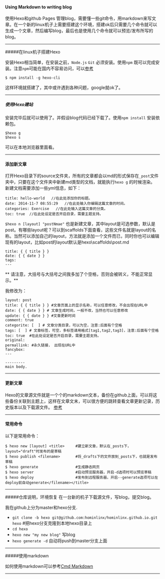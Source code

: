 #### Using Markdown to writing blog

 使用Hexo和github Pages 管理blog，需要懂一些git命令，用markdown来写文章。在一个新的linux机子上需要搭建这个环境，搭建ok后只需要几个命令就可以生成一个文章，然后编写blog，最后也是使用几个命令就可以预览/发布所写的blog。

------

#####在linux机子搭建Hexo

安装Hexo相当简单，在安装之前，`Node.js` `Git` 必须安装。使用`npm` 既可以完成安装。注意`npm`可能在国内不容易访问，可以[参考](http://yijiebuyi.com/blog/b12eac891cdc5f0dff127ae18dc386d4.html)

```
$ npm install -g hexo-cli

```

这样环境就搭建了，其中或许遇到各种问题，google就ok了。

------

##### 使用Hexo建站

安装完毕后就可以使用了。并假设blog代码已经下载了。使用`npm install` 安装依赖包。

```
$hexo g
$hexo s

```

可以在本地浏览器里面看。

----------

#### 添加新文章

打开Hexo目录下的source文件夹，所有的文章都会以md的形式保存在`_post`文件夹中，只要在这个文件夹中新建md类型的文档，就能执行`hexo g` 的时候渲染。
新建文档需要添加一些yml信息，如下：

```
title: hello-world   //在此处添加你的标题。
date: 2014-11-7 08:55:29   //在此处输入你编辑这篇文章的时间。
categories: Exercise   //在此处输入这篇文章的分类。
toc: true  //在此处设定是否开启目录，需要主题支持。

```

`$hexo n [layout] "postNmae"` 也是新建文章，其中layout是可选参数，默认是post。有哪些layout呢？可以到scaffolds下面查看，这些文件名就是layout的名称。当然可以添加自己的layout，方法就是添加一个文件而已，同时你也可以编辑现有的layout，比如post的layout默认是hexo\scaffolds\post.md

```
title: { { title } }
date: { { date } }
tags:
---

```
** 请注意，大括号与大括号之间我多加了个空格，否则会被转义，不能正常显示。**

我修改为：

```
layout: post
title: { { title } } #文章页面上的显示名称，可以任意修改，不会出现在URL中
date: { { date } } # 文章生成时间，一般不改，当然也可以任意修改
update: { { date } } #文章更新时间
comment: true
categorite: [  ] # 文章分类目录，可以为空，注意:后面有个空格
tags: [  ] # 文章标签，可空，多标签请用格式[tag1,tag2,tag3]，注意:后面有个空格
toc: true  #在此处设定是否开启目录，需要主题支持。
original:
permallink: #永久链接， 出现在URL中
fancybox:
---

---------
main body.

```


---------

#### 更新文章

Hexo的文章源文件就是一个个的markdown文本，备份在github上面，可以将这些备份关联到主题上，这样在文章文末，可以很方便的跳转查看文章更新记录，历史版本以及下载源文件。 [参考](http://moxfive.xyz/2016/01/10/hexo-post-version-control/)



---------

#### 常用命令

以下是常用命令：

```
$ hexo new [layout] <title>     #建立新文章，默认在_posts下，layout="draft"时发布的是草稿
$ hexo publish <filename>       #将_drafts下的文件放到_posts下，也就是发布草稿
$ hexo generate                 #生成静态网页
$ hexo server                   #启动预览服务器，开启-d选项时可以预览草稿
$ hexo deploy                   #发布到远程服务器，开启--generate选项可以在deploy前自动generate</filename></title>

```

----------


#####仓库说明，环境恢复 在一台新的机子下载源文件，写blog，提交blog。

我在github上分为master和hexo分支.

* `git clone -b hexo git@github.com:hominlinx/hominlinx.github.io.git hexo` #把hexo分支克隆到本地hexo目录上
* `cd hexo`
* `hexo new "my new blog"` 写blog
* `hexo generate -d` 自动将push到master分支上面

------


#####使用markdown

如何使用markdown可以参考[Cmd Markdown](https://www.zybuluo.com/mdeditor/note/1317)

------

